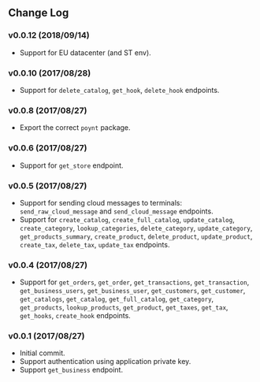 ## Change Log

### v0.0.12 (2018/09/14)
- Support for EU datacenter (and ST env).

### v0.0.10 (2017/08/28)
- Support for `delete_catalog`, `get_hook`, `delete_hook` endpoints.

### v0.0.8 (2017/08/27)
- Export the correct `poynt` package.

### v0.0.6 (2017/08/27)
- Support for `get_store` endpoint.

### v0.0.5 (2017/08/27)
- Support for sending cloud messages to terminals: `send_raw_cloud_message` and `send_cloud_message` endpoints.
- Support for `create_catalog`, `create_full_catalog`, `update_catalog`, `create_category`, `lookup_categories`, `delete_category`, `update_category`, `get_products_summary`, `create_product`, `delete_product`, `update_product`, `create_tax`, `delete_tax`, `update_tax` endpoints.

### v0.0.4 (2017/08/27)
- Support for `get_orders`, `get_order`, `get_transactions`, `get_transaction`, `get_business_users`, `get_business_user`, `get_customers`, `get_customer`, `get_catalogs`, `get_catalog`, `get_full_catalog`, `get_category`, `get_products`, `lookup_products`, `get_product`, `get_taxes`, `get_tax`, `get_hooks`, `create_hook` endpoints.

### v0.0.1 (2017/08/27)
- Initial commit.
- Support authentication using application private key.
- Support `get_business` endpoint.
